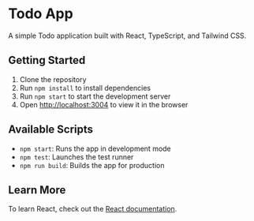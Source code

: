 # Todo App

A simple Todo application built with React, TypeScript, and Tailwind CSS.

## Getting Started

1. Clone the repository
2. Run `npm install` to install dependencies
3. Run `npm start` to start the development server
4. Open [http://localhost:3004](http://localhost:3004) to view it in the browser

## Available Scripts

- `npm start`: Runs the app in development mode
- `npm test`: Launches the test runner
- `npm run build`: Builds the app for production

## Learn More

To learn React, check out the [React documentation](https://reactjs.org/).
